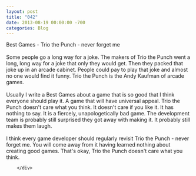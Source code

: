 ```yaml
---
layout: post
title: "042"
date: 2013-08-19 00:00:00 -700
categories: Blog
---
```


<div class="blog-content">
				<div class="paragraph" style="text-align:left;">Best Games - Trio the Punch - never forget me<br><span style=""></span><br><span style=""></span>Some people go a long way for a joke. The makers of Trio the Punch went a long, long way for a joke that only they would get. Then they packed that joke up in an arcade cabinet. People could pay to play that joke and almost no one would find it funny. Trio the Punch is the Andy Kaufman of arcade games. <br><span style=""></span><br><span style=""></span>Usually I write a Best Games about a game that is so good that I think everyone should play it. A game that will have universal appeal. Trio the Punch doesn't care what you think. It doesn't care if you like it. It has nothing to say. It is a fiercely, unapologetically bad game. The development team is probably still surprised they got away with making it. It probably still makes them laugh. <br><span style=""></span><br><span style=""></span>I think every game developer should regularly revisit Trio the Punch - never forget me. You will come away from it having learned nothing about creating good games. That's okay, Trio the Punch doesn't care what you think. <br></div>

		</div>
        